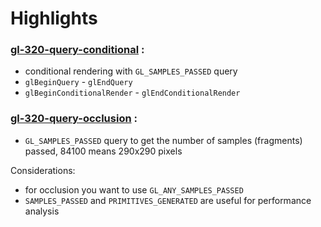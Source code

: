 # Highlights

### [gl-320-query-conditional](https://github.com/elect86/jogl-samples/blob/master/jogl-samples/src/tests/gl_320/query/Gl_320_query_conditional.java) :

* conditional rendering with `GL_SAMPLES_PASSED` query
* `glBeginQuery` - `glEndQuery`
* `glBeginConditionalRender` - `glEndConditionalRender`

### [gl-320-query-occlusion](https://github.com/elect86/jogl-samples/blob/master/jogl-samples/src/tests/gl_320/query/Gl_320_query_occlusion.java) :

* `GL_SAMPLES_PASSED` query to get the number of samples (fragments) passed, 84100 means 290x290 pixels


Considerations:

* for occlusion you want to use `GL_ANY_SAMPLES_PASSED`
* `SAMPLES_PASSED` and `PRIMITIVES_GENERATED` are useful for performance analysis
